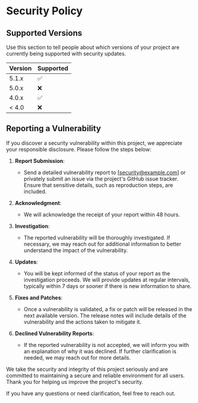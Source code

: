 # Security Policy

## Supported Versions

Use this section to tell people about which versions of your project are currently being supported with security updates.

| Version | Supported          |
| ------- | ------------------ |
| 5.1.x   | :white_check_mark: |
| 5.0.x   | :x:                |
| 4.0.x   | :white_check_mark: |
| < 4.0   | :x:                |

## Reporting a Vulnerability

If you discover a security vulnerability within this project, we appreciate your responsible disclosure. Please follow the steps below:

1. **Report Submission**:
   - Send a detailed vulnerability report to [security@example.com] or privately submit an issue via the project's GitHub issue tracker. Ensure that sensitive details, such as reproduction steps, are included.

2. **Acknowledgment**:
   - We will acknowledge the receipt of your report within 48 hours.

3. **Investigation**:
   - The reported vulnerability will be thoroughly investigated. If necessary, we may reach out for additional information to better understand the impact of the vulnerability.

4. **Updates**:
   - You will be kept informed of the status of your report as the investigation proceeds. We will provide updates at regular intervals, typically within 7 days or sooner if there is new information to share.

5. **Fixes and Patches**:
   - Once a vulnerability is validated, a fix or patch will be released in the next available version. The release notes will include details of the vulnerability and the actions taken to mitigate it.

6. **Declined Vulnerability Reports**:
   - If the reported vulnerability is not accepted, we will inform you with an explanation of why it was declined. If further clarification is needed, we may reach out for more details.

We take the security and integrity of this project seriously and are committed to maintaining a secure and reliable environment for all users. Thank you for helping us improve the project's security.

If you have any questions or need clarification, feel free to reach out.

